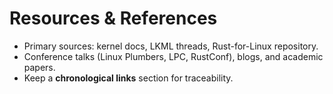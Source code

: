 # Resources & References

- Primary sources: kernel docs, LKML threads, Rust-for-Linux repository.
- Conference talks (Linux Plumbers, LPC, RustConf), blogs, and academic papers.
- Keep a **chronological links** section for traceability.
